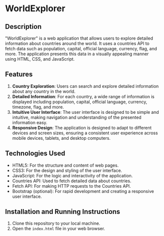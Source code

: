 # WorldExplorer

## Description

"WorldExplorer" is a web application that allows users to explore detailed information about countries around the world. It uses a countries API to fetch data such as population, capital, official language, currency, flag, and more. The application presents this data in a visually appealing manner using HTML, CSS, and JavaScript.

## Features

1. **Country Exploration**: Users can search and explore detailed information about any country in the world.
2. **Detailed Information**: For each country, a wide range of information is displayed including population, capital, official language, currency, timezone, flag, and more.
3. **Intuitive User Interface**: The user interface is designed to be simple and intuitive, making navigation and understanding of the presented information easy.
4. **Responsive Design**: The application is designed to adapt to different devices and screen sizes, ensuring a consistent user experience across mobile devices, tablets, and desktop computers.

## Technologies Used

- HTML5: For the structure and content of web pages.
- CSS3: For the design and styling of the user interface.
- JavaScript: For the logic and interactivity of the application.
- Countries API: Used to fetch detailed data about countries.
- Fetch API: For making HTTP requests to the Countries API.
- Bootstrap (optional): For rapid development and creating a responsive user interface.

## Installation and Running Instructions

1. Clone this repository to your local machine.
2. Open the `index.html` file in your web browser.







